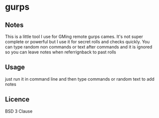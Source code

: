 # gurps

## Notes
This is a little tool I use for GMing remote gurps cames. It's not super complete or powerful but I use it for secret rolls and checks quickly. You can type random non commands or text after commands and it is ignored so you can leave notes when referrignback to past rolls

## Usage
just run it in command line and then type commands or random text to add notes

## Licence
BSD 3 Clause
